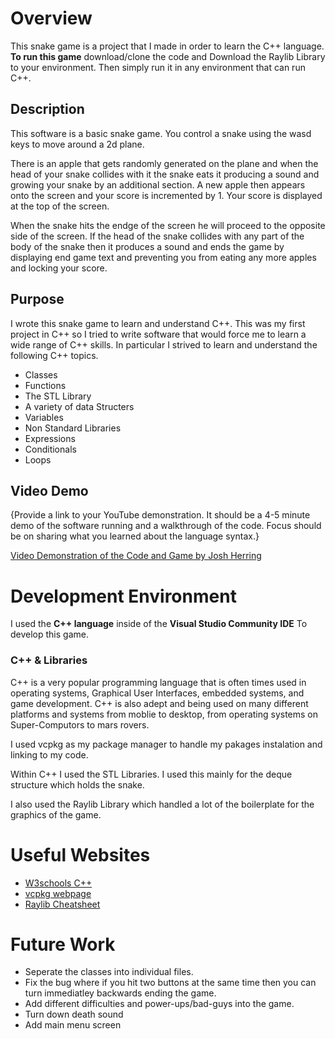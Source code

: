 # Overview
This snake game is a project that I made in order to learn the C++ language. **To run this game** download/clone the code and Download the Raylib Library to your environment. Then simply run it in any environment that can run C++.

## Description
This software is a basic snake game. You control a snake using the wasd keys to move around a 2d plane.

There is an apple that gets randomly generated on the plane and when the head of your snake collides with it the snake eats it producing a sound and growing your snake by an additional section. A new apple then appears onto the screen and your score is incremented by 1. Your score is displayed at the top of the screen.

When the snake hits the endge of the screen he will proceed to the opposite side of the screen. If the head of the snake collides with any part of the body of the snake then it produces a sound and ends the game by displaying end game text and preventing you from eating any more apples and locking your score.


## Purpose
I wrote this snake game to learn and understand C++. This was my first project in C++ so I tried to write software that would force me to learn a wide range of C++ skills. In particular I strived to learn and understand the following C++ topics.

- Classes
- Functions
- The STL Library
- A variety of data Structers
- Variables
- Non Standard Libraries
- Expressions
- Conditionals
- Loops

## Video Demo
{Provide a link to your YouTube demonstration. It should be a 4-5 minute demo of the software running and a walkthrough of the code. Focus should be on sharing what you learned about the language syntax.}

[Video Demonstration of the Code and Game by Josh Herring](https://youtu.be/EH9_RCE5gso)

# Development Environment

I used the **C++ language** inside of the **Visual Studio Community IDE** To develop this game.

### C++ & Libraries

C++ is a very popular programming language that is often times used in operating systems, Graphical User Interfaces, embedded systems, and game development. C++ is also adept and being used on many different platforms and systems from moblie to desktop, from operating systems on Super-Computors to mars rovers.

I used vcpkg as my package manager to handle my pakages instalation and linking to my code.

Within C++ I used the STL Libraries. I used this mainly for the deque structure which holds the snake.

I also used the Raylib Library which handled a lot of the boilerplate for the graphics of the game.

# Useful Websites

- [W3schools C++](https://www.w3schools.com/cpp/cpp_intro.asp#:~:text=C%2B%2B%20is%20one%20of%20the,be%20reused%2C%20lowering%20development%20costs.)
- [vcpkg webpage](https://vcpkg.io/en/)
- [Raylib Cheatsheet](https://www.raylib.com/cheatsheet/cheatsheet.html)

# Future Work

- Seperate the classes into individual files.
- Fix the bug where if you hit two buttons at the same time then you can turn immediatley backwards ending the game.
- Add different difficulties and power-ups/bad-guys into the game.
- Turn down death sound
- Add main menu screen